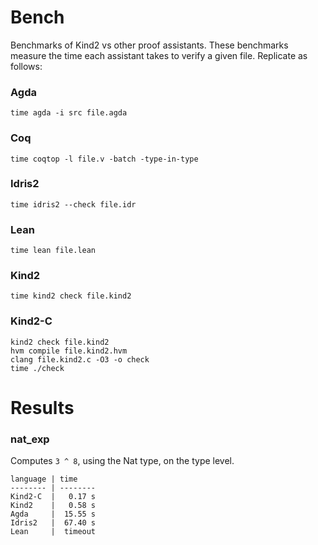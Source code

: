 Bench
=====

Benchmarks of Kind2 vs other proof assistants. These benchmarks measure the time
each assistant takes to verify a given file. Replicate as follows:

### Agda

```
time agda -i src file.agda
```

### Coq

```
time coqtop -l file.v -batch -type-in-type
```

### Idris2

```
time idris2 --check file.idr
```

### Lean

```
time lean file.lean
```

### Kind2

```
time kind2 check file.kind2
```

### Kind2-C

```
kind2 check file.kind2
hvm compile file.kind2.hvm
clang file.kind2.c -O3 -o check
time ./check
```

Results
=======

### nat_exp

Computes `3 ^ 8`, using the Nat type, on the type level.

```
language | time
-------- | --------
Kind2-C  |   0.17 s
Kind2    |   0.58 s
Agda     |  15.55 s
Idris2   |  67.40 s
Lean     |  timeout
```
